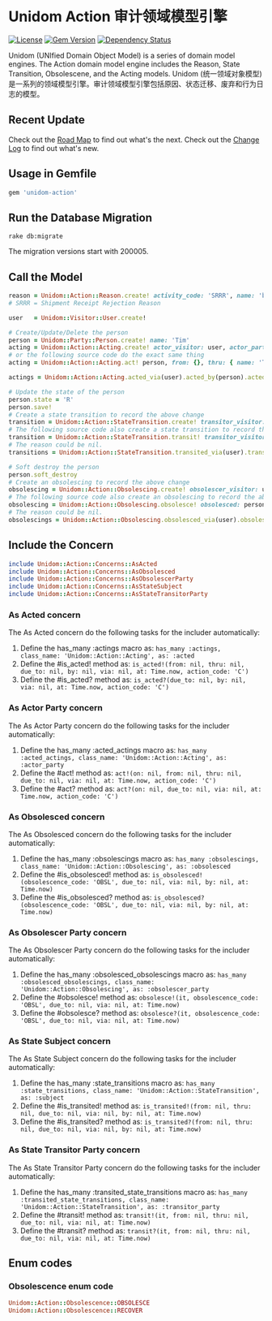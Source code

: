 # Unidom Action 审计领域模型引擎

[![License](https://img.shields.io/badge/license-MIT-green.svg)](http://opensource.org/licenses/MIT)
[![Gem Version](https://badge.fury.io/rb/unidom-action.svg)](https://badge.fury.io/rb/unidom-action)
[![Dependency Status](https://gemnasium.com/badges/github.com/topbitdu/unidom-action.svg)](https://gemnasium.com/github.com/topbitdu/unidom-action)

Unidom (UNIfied Domain Object Model) is a series of domain model engines. The Action domain model engine includes the Reason, State Transition, Obsolescene, and the Acting models.
Unidom (统一领域对象模型)是一系列的领域模型引擎。审计领域模型引擎包括原因、状态迁移、废弃和行为日志的模型。



## Recent Update

Check out the [Road Map](ROADMAP.md) to find out what's the next.
Check out the [Change Log](CHANGELOG.md) to find out what's new.



## Usage in Gemfile

```ruby
gem 'unidom-action'
```



## Run the Database Migration

```shell
rake db:migrate
```
The migration versions start with 200005.



## Call the Model

```ruby
reason = Unidom::Action::Reason.create! activity_code: 'SRRR', name: 'broken', description: 'The box was broken.'
# SRRR = Shipment Receipt Rejection Reason

user   = Unidom::Visitor::User.create!

# Create/Update/Delete the person
person = Unidom::Party::Person.create! name: 'Tim'
acting = Unidom::Action::Acting.create! actor_visitor: user, actor_party: person, reason: reason, acted: person, from_value: {}, thru_value: { name: 'Tim' }
# or the following source code do the exact same thing
acting = Unidom::Action::Acting.act! person, from: {}, thru: { name: 'Tim' }, due_to: reason, by: person, via: user, at: Time.now, action_code: 'C'

actings = Unidom::Action::Acting.acted_via(user).acted_by(person).acted_is(person).caused_by(reason)

# Update the state of the person
person.state = 'R'
person.save!
# Create a state transition to record the above change
transition = Unidom::Action::StateTransition.create! transitor_visitor: user, transitor_party: person, reason: reason, subject: person, from_state: 'C', thru_state: 'R'
# The following source code also create a state transition to record the above change
transition = Unidom::Action::StateTransition.transit! transitor_visitor: user, transitor_party: person, reason: reason, subject: person, from_state: 'C', thru_state: 'R', opened_at: Time.now
# The reason could be nil.
transitions = Unidom::Action::StateTransition.transited_via(user).transited_by(person).subject_is(subject).caused_by(reason).from_transited_to('C').thru_transited_to('R')

# Soft destroy the person
person.soft_destroy
# Create an obsolescing to record the above change
obsolescing = Unidom::Action::Obsolescing.create! obsolescer_visitor: user, obsolescer_party: person, reason: reason, obsolesced: person, obsolescence_code: 'OBSL'
# The following source code also create an obsolescing to record the above change
obsolescing = Unidom::Action::Obsolescing.obsolesce! obsolesced: person, obsolescer_visitor: user, obsolescer_party: person, reason: reason, obsolescence_code: 'OBSL', opened_at: Time.now
# The reason could be nil.
obsolescings = Unidom::Action::Obsolescing.obsolesced_via(user).obsolesced_by(person).obsolesced_is(person).caused_by(reason).obsolescence_coded_as('OBSL')
```



## Include the Concern

```ruby
include Unidom::Action::Concerns::AsActed
include Unidom::Action::Concerns::AsObsolesced
include Unidom::Action::Concerns::AsObsolescerParty
include Unidom::Action::Concerns::AsStateSubject
include Unidom::Action::Concerns::AsStateTransitorParty
```

### As Acted concern

The As Acted concern do the following tasks for the includer automatically:  
1. Define the has_many :actings macro as: ``has_many :actings, class_name: 'Unidom::Action::Acting', as: :acted``  
2. Define the #is_acted! method as: ``is_acted!(from: nil, thru: nil, due_to: nil, by: nil, via: nil, at: Time.now, action_code: 'C')``  
3. Define the #is_acted? method as: ``is_acted?(due_to: nil, by: nil, via: nil, at: Time.now, action_code: 'C')``

### As Actor Party concern

The As Actor Party concern do the following tasks for the includer automatically:  
1. Define the has_many :acted_actings macro as: ``has_many :acted_actings, class_name: 'Unidom::Action::Acting', as: :actor_party``  
2. Define the #act! method as: ``act!(on: nil, from: nil, thru: nil, due_to: nil, via: nil, at: Time.now, action_code: 'C')``  
3. Define the #act? method as: ``act?(on: nil, due_to: nil, via: nil, at: Time.now, action_code: 'C')``

### As Obsolesced concern

The As Obsolesced concern do the following tasks for the includer automatically:  
1. Define the has_many :obsolescings macro as: ``has_many :obsolescings, class_name: 'Unidom::Action::Obsolescing', as: :obsolesced``  
2. Define the #is_obsolesced! method as: ``is_obsolesced!(obsolescence_code: 'OBSL', due_to: nil, via: nil, by: nil, at: Time.now)``  
3. Define the #is_obsolesced? method as: ``is_obsolesced?(obsolescence_code: 'OBSL', due_to: nil, via: nil, by: nil, at: Time.now)``

### As Obsolescer Party concern

The As Obsolescer Party concern do the following tasks for the includer automatically:  
1. Define the has_many :obsolesced_obsolescings macro as: ``has_many :obsolesced_obsolescings, class_name: 'Unidom::Action::Obsolescing', as: :obsolescer_party``  
2. Define the #obsolesce! method as: ``obsolesce!(it, obsolescence_code: 'OBSL', due_to: nil, via: nil, at: Time.now)``  
3. Define the #obsolesce? method as: ``obsolesce?(it, obsolescence_code: 'OBSL', due_to: nil, via: nil, at: Time.now)``

### As State Subject concern

The As State Subject concern do the following tasks for the includer automatically:  
1. Define the has_many :state_transitions macro as: ``has_many :state_transitions, class_name: 'Unidom::Action::StateTransition', as: :subject``  
2. Define the #is_transited! method as: ``is_transited!(from: nil, thru: nil, due_to: nil, via: nil, by: nil, at: Time.now)``  
3. Define the #is_transited? method as: ``is_transited?(from: nil, thru: nil, due_to: nil, via: nil, by: nil, at: Time.now)``

### As State Transitor Party concern

The As State Transitor Party concern do the following tasks for the includer automatically:  
1. Define the has_many :transited_state_transitions macro as: ``has_many :transited_state_transitions, class_name: 'Unidom::Action::StateTransition', as: :transitor_party``  
2. Define the #transit! method as: ``transit!(it, from: nil, thru: nil, due_to: nil, via: nil, at: Time.now)``  
3. Define the #transit? method as: ``transit?(it, from: nil, thru: nil, due_to: nil, via: nil, at: Time.now)``



## Enum codes

### Obsolescence enum code

```ruby
Unidom::Action::Obsolescence::OBSOLESCE
Unidom::Action::Obsolescence::RECOVER
```
